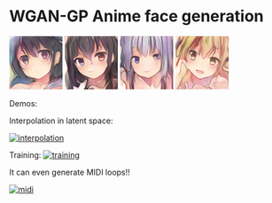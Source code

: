 # WGAN-GP Anime face generation

![first look](generated_anime_faces_k_4x4/output_0000.png) ![second look](generated_anime_faces_k_4x4/output_0022.png) ![](generated_anime_faces_k_4x4/output_0001.png) ![](generated_anime_faces_k_4x4/output_0002.png)

Demos:

Interpolation in latent space:

[![interpolation](https://img.youtube.com/vi/Bha-XqX89MA/maxresdefault.jpg)](https://www.youtube.com/watch?v=Bha-XqX89MA)

Training:
[![training](https://img.youtube.com/vi/baVH8FApHDY/maxresdefault.jpg)](https://www.youtube.com/watch?v=baVH8FApHDY)

It can even generate MIDI loops!!

[![midi](https://img.youtube.com/vi/AX2lXaEue0Y/0.jpg)](https://www.youtube.com/watch?v=AX2lXaEue0Y)

